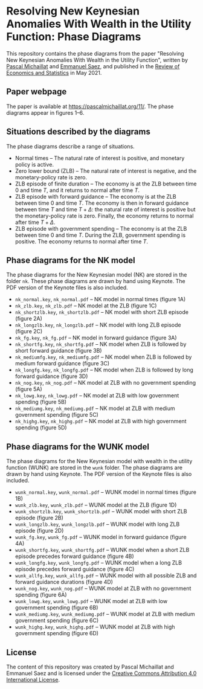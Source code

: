# Resolving New Keynesian Anomalies With Wealth in the Utility Function: Phase Diagrams

This repository contains the phase diagrams from the paper "Resolving New Keynesian Anomalies With Wealth in the Utility Function", written by [Pascal Michaillat](https://pascalmichaillat.org) and [Emmanuel Saez](https://eml.berkeley.edu/~saez/), and published in the [Review of Economics and Statistics](https://doi.org/10.1162/rest_a_00893) in May 2021.

## Paper webpage

The paper is available at https://pascalmichaillat.org/11/. The phase diagrams appear in figures 1–6.

## Situations described by the diagrams

The phase diagrams describe a range of situations.

+ Normal times – The natural rate of interest is positive, and monetary policy is active.
+ Zero lower bound (ZLB) – The natural rate of interest is negative, and the monetary-policy rate is zero.
+ ZLB episode of finite duration – The economy is at the ZLB between time 0 and time $T$, and it returns to normal after time $T$.
+ ZLB episode with forward guidance – The economy is at the ZLB between time 0 and time $T$. The economy is then in forward guidance between time $T$ and time $T + \Delta$: the natural rate of interest is positive but the monetary-policy rate is zero. Finally, the economy returns to normal after time $T + \Delta$. 
+ ZLB episode with government spending – The economy is at the ZLB between time 0 and time $T$. During the ZLB, government spending is positive. The economy returns to normal after time $T$.

## Phase diagrams for the NK model

The phase diagrams for the New Keynesian model (NK) are stored in the folder `nk`. These phase diagrams are drawn by hand using Keynote. The PDF version of the Keynote files is also included.

+ `nk_normal.key`, `nk_normal.pdf` – NK model in normal times (figure 1A)
+ `nk_zlb.key`, `nk_zlb.pdf` – NK model at the ZLB (figure 1C)
+ `nk_shortzlb.key`, `nk_shortzlb.pdf` – NK model with short ZLB episode (figure 2A)
+ `nk_longzlb.key`, `nk_longzlb.pdf` – NK model with long ZLB episode (figure 2C)
+ `nk_fg.key`, `nk_fg.pdf` – NK model in forward guidance (figure 3A)
+ `nk_shortfg.key`, `nk_shortfg.pdf` – NK model when ZLB is followed by short forward guidance (figure 3B)
+ `nk_mediumfg.key`, `nk_mediumfg.pdf` – NK model when ZLB is followed by medium forward guidance (figure 3C)
+ `nk_longfg.key`, `nk_longfg.pdf` – NK model when ZLB is followed by long forward guidance (figure 3D)
+ `nk_nog.key`, `nk_nog.pdf` – NK model at ZLB with no government spending (figure 5A)
+ `nk_lowg.key`, `nk_lowg.pdf` – NK model at ZLB with low government spending (figure 5B)
+ `nk_mediumg.key`, `nk_mediumg.pdf` – NK model at ZLB with medium government spending (figure 5C)
+ `nk_highg.key`, `nk_highg.pdf` – NK model at ZLB with high government spending (figure 5D)

## Phase diagrams for the WUNK model

The phase diagrams for the New Keynesian model with wealth in the utility function (WUNK) are stored in the `wunk` folder. The phase diagrams are drawn by hand using Keynote. The PDF version of the Keynote files is also included.

+ `wunk_normal.key`, `wunk_normal.pdf` – WUNK model in normal times (figure 1B)
+ `wunk_zlb.key`, `wunk_zlb.pdf` – WUNK model at the ZLB (figure 1D)
+ `wunk_shortzlb.key`, `wunk_shortzlb.pdf` – WUNK model with short ZLB episode (figure 2B)
+ `wunk_longzlb.key`, `wunk_longzlb.pdf` – WUNK model with long ZLB episode (figure 2D)
+ `wunk_fg.key`, `wunk_fg.pdf` – WUNK model in forward guidance (figure 4A)
+ `wunk_shortfg.key`, `wunk_shortfg.pdf` – WUNK model when a short ZLB episode precedes forward guidance (figure 4B)
+ `wunk_longfg.key`, `wunk_longfg.pdf` – WUNK model when a long ZLB episode precedes forward guidance (figure 4C)
+ `wunk_allfg.key`, `wunk_allfg.pdf` – WUNK model with all possible ZLB and forward guidance durations (figure 4D)
+ `wunk_nog.key`, `wunk_nog.pdf` – WUNK model at ZLB with no government spending (figure 6A)
+ `wunk_lowg.key`, `wunk_lowg.pdf` – WUNK model at ZLB with low government spending (figure 6B)
+ `wunk_mediumg.key`, `wunk_mediumg.pdf` – WUNK model at ZLB with medium government spending (figure 6C)
+ `wunk_highg.key`, `wunk_highg.pdf` – WUNK model at ZLB with high government spending (figure 6D)

## License

The content of this repository was created by Pascal Michaillat and Emmanuel Saez and is licensed under the [Creative Commons Attribution 4.0 International License](http://creativecommons.org/licenses/by/4.0/).

